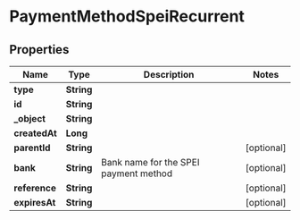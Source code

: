 

# PaymentMethodSpeiRecurrent


## Properties

| Name | Type | Description | Notes |
|------------ | ------------- | ------------- | -------------|
|**type** | **String** |  |  |
|**id** | **String** |  |  |
|**_object** | **String** |  |  |
|**createdAt** | **Long** |  |  |
|**parentId** | **String** |  |  [optional] |
|**bank** | **String** | Bank name for the SPEI payment method |  [optional] |
|**reference** | **String** |  |  [optional] |
|**expiresAt** | **String** |  |  [optional] |



